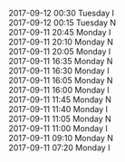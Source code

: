 2017-09-12 00:30 Tuesday  I  
2017-09-12 00:15 Tuesday  N  
2017-09-11 20:45 Monday  I  
2017-09-11 20:10 Monday  N  
2017-09-11 20:05 Monday  I  
2017-09-11 16:35 Monday  N  
2017-09-11 16:30 Monday  I  
2017-09-11 16:05 Monday  N  
2017-09-11 16:00 Monday  I  
2017-09-11 11:45 Monday  N  
2017-09-11 11:40 Monday  I  
2017-09-11 11:05 Monday  N  
2017-09-11 11:00 Monday  I  
2017-09-11 09:10 Monday  N  
2017-09-11 07:20 Monday  I  
